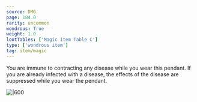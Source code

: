 ```yaml
---
source: DMG
page: 184.0
rarity: uncommon
wondrous: True
weight: 1.0
lootTables: ['Magic Item Table C']
type: ['wondrous item']
tag: item/magic
---
```


You are immune to contracting any disease while you wear this pendant. If you are already infected with a disease, the effects of the disease are suppressed while you wear the pendant.


![|600](https://5e.tools/img/items/DMG/Periapt%20of%20Health.jpg)